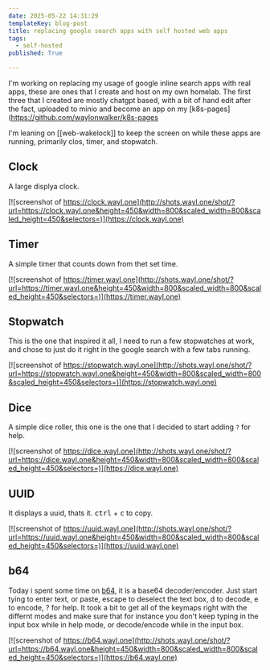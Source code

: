 ```yaml
---
date: 2025-05-22 14:31:29
templateKey: blog-post
title: replacing google search apps with self hosted web apps
tags:
  - self-hosted
published: True

---
```


I'm working on replacing my usage of google inline search apps with real apps,
these are ones that I create and host on my own homelab.  The first three that
I created are mostly chatgpt based, with a bit of hand edit after the fact,
uploaded to minio and become an app on my [k8s-pages](<https://github.com/waylonwalker/k8s-pages>

I'm leaning on [[web-wakelock]] to keep the screen on while these apps are
running, primarily clos, timer, and stopwatch.

## Clock

A large displya clock.

[![screenshot of https://clock.wayl.one](http://shots.wayl.one/shot/?url=https://clock.wayl.one&height=450&width=800&scaled_width=800&scaled_height=450&selectors=)](https://clock.wayl.one)

## Timer

A simple timer that counts down from thet set time.

[![screenshot of https://timer.wayl.one](http://shots.wayl.one/shot/?url=https://timer.wayl.one&height=450&width=800&scaled_width=800&scaled_height=450&selectors=)](https://timer.wayl.one)

## Stopwatch

This is the one that inspired it all, I need to run a few stopwatches at work,
and chose to just do it right in the google search with a few tabs running.

[![screenshot of https://stopwatch.wayl.one](http://shots.wayl.one/shot/?url=https://stopwatch.wayl.one&height=450&width=800&scaled_width=800&scaled_height=450&selectors=)](https://stopwatch.wayl.one)

## Dice

A simple dice roller, this one is the one that I decided to start adding `?`
for help.

[![screenshot of https://dice.wayl.one](http://shots.wayl.one/shot/?url=https://dice.wayl.one&height=450&width=800&scaled_width=800&scaled_height=450&selectors=)](https://dice.wayl.one)

## UUID

It displays a uuid, thats it.  <kbd>ctrl</kbd> + <kbd>c</kbd> to copy.

[![screenshot of https://uuid.wayl.one](http://shots.wayl.one/shot/?url=https://uuid.wayl.one&height=450&width=800&scaled_width=800&scaled_height=450&selectors=)](https://uuid.wayl.one)

## b64

Today i spent some time on [b64](b64.wayl.one), it is a base64 decoder/encoder.
Just start tying to enter text, or paste, escape to deselect the text box, d to
decode, e to encode, ? for help.  It took a bit to get all of the keymaps right
with the differnt modes and make sure that for instance you don't keep typing
in the input box while in help mode, or decode/encode while in the input box.

[![screenshot of https://b64.wayl.one](http://shots.wayl.one/shot/?url=https://b64.wayl.one&height=450&width=800&scaled_width=800&scaled_height=450&selectors=)](https://b64.wayl.one)
